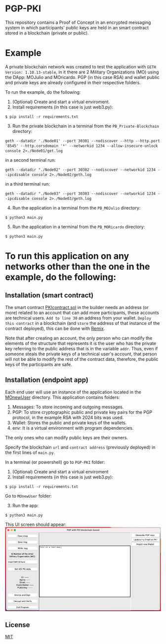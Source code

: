 # PGP-PKI

This repository contains a Proof of Concept in an encrypted messaging system in which participants' public keys are held in an smart contract stored in a blockchain (private or public).

# Example

A private blockchain network was created to test the application with `GETH Version: 1.10.13-stable`, in it there are 2 Military Organizations (MO) using the DApp: MOJulio and MOricardo. PGP (in this case RSA) and wallet public and private keys are already configured in their respective folders.

To run the example, do the following:

1. (Optional) Create and start a virtual enviroment.
2. Install requirements (in this case is just web3.py):
```
$ pip install -r requirements.txt
```
3. Run the private blockchain in a terminal from the `PB_Private-Blockchain` directory:
```
geth --datadir './Node01' --port 30301 --nodiscover --http --http.port '8545' --http.corsdomain '*' --networkid 1234 --allow-insecure-unlock console 2>./Node01/get.log
```
in a second terminal run:
```
geth --datadir "./Node02" --port 30302 --nodiscover --networkid 1234 --ipcdisable console 2>./Node02/geth.log
```
in a third terminal run:
```
geth --datadir "./Node03" --port 30303 --nodiscover --networkid 1234 --ipcdisable console 2>./Node03/geth.log
```
4. Run the application in a terminal from the `PB_MOJulio` directory:
```
$ python3 main.py
```
5. Run the application in a terminal from the `PB_MORicardo` directory:
```
$ python3 main.py
```

# To run this application on any networks other than the one in the example, do the following:

## Installation (smart contract)

The smart contract [PKIcontract.sol](https://github.com/julio-cesar-leitao/PGP-PKI/blob/main/PKIcontract.sol) in the builder needs an address (or more) related to an account that can add more participants, these accounts are technical users. `Add to line 30` an address from your wallet. `Deploy this contract` in a blockchain (and `store` the address of that instance of the contract deployed), this can be done with [Remix](http://remix.ethereum.org/).

Note that after creating an account, the only person who can modify the elements of the structure that represents it is the user who has the private key referring to the public address that is in the variable `addr`. Thus, even if someone steals the private keys of a technical user's account, that person will not be able to modify the rest of the contract data, therefore, the public keys of the participants are safe.

## Installation (endpoint app)

Each end user will use an instance of the application located in the [MOnewUser](https://github.com/julio-cesar-leitao/PGP-PKI/tree/main/MOnewUser) directory. This application contains folders:
1. Messages: To store incoming and outgoing messages.
2. PGP: To store cryptographic public and private key pairs for the PGP protocol, in the example RSA with 2024 bits was used.
3. Wallet: Stores the public and private keys of the wallets.
4. env: It is a virtual environment with program dependencies.

The only ones who can modify public keys are their owners.

Specify the blockchain `url` and `contract address` (previously deployed) in the first lines of `main.py`.

In a terminal (or powershell) go to `PGP-PKI` folder:
1. (Optional) Create and start a virtual enviroment
2. Install requirements (in this case is just web3.py):
```
$ pip install -r requirements.txt
```

Go to `MOnewUser` folder:

3. Run the app:
```
$ python3 main.py
```

This UI screen should appear:
![alt text](images/UI.png)

## License
[MIT](https://choosealicense.com/licenses/mit/)
